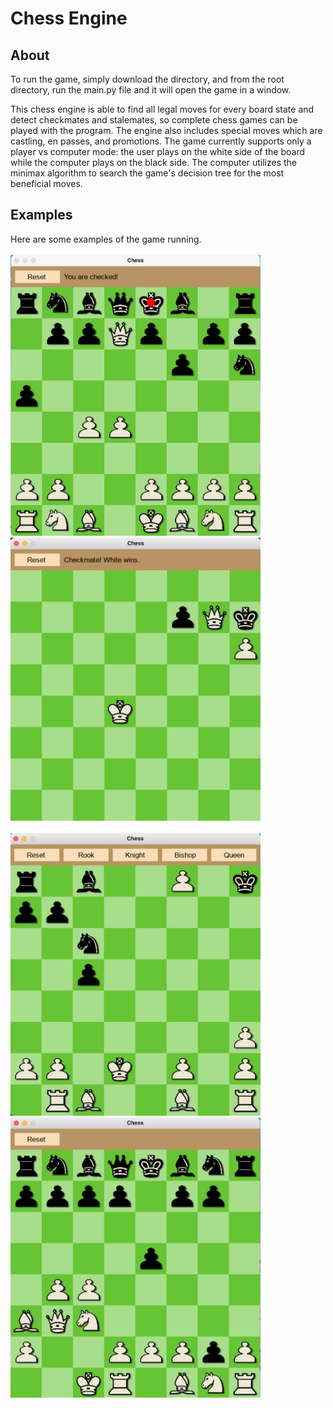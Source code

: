 # Chess Engine

## About

To run the game, simply download the directory, and from the root directory, run the main.py file and it will open the game in a window. 

This chess engine is able to find all legal moves for every board state and detect checkmates and stalemates, so complete chess games can be played with the program. The engine also includes special moves which are castling, en passes, and promotions. The game currently supports only a player vs computer mode: the user plays on the white side of the board while the computer plays on the black side. The computer utilizes the minimax algorithm to search the game's decision tree for the most beneficial moves.

## Examples

Here are some examples of the game running.
<br></br>
<img src="public/example_board.png" width="400px" text-align="center">
&nbsp; &nbsp;
<img src="public/example_board2.png" width="400px" text-align="center">
<br></br>
<img src="public/example_board3.png" width="400px" text-align="center">
&nbsp; &nbsp;
<img src="public/example_board4.png" width="400px" text-align="center">
